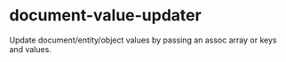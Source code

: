 # document-value-updater

Update document/entity/object values by passing an assoc array or keys and values. 
